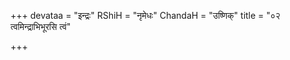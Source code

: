 +++
devataa = "इन्द्रः"
RShiH = "नृमेधः"
ChandaH = "उष्णिक्"
title = "०२ त्वमिन्द्राभिभूरसि त्वं"

+++
